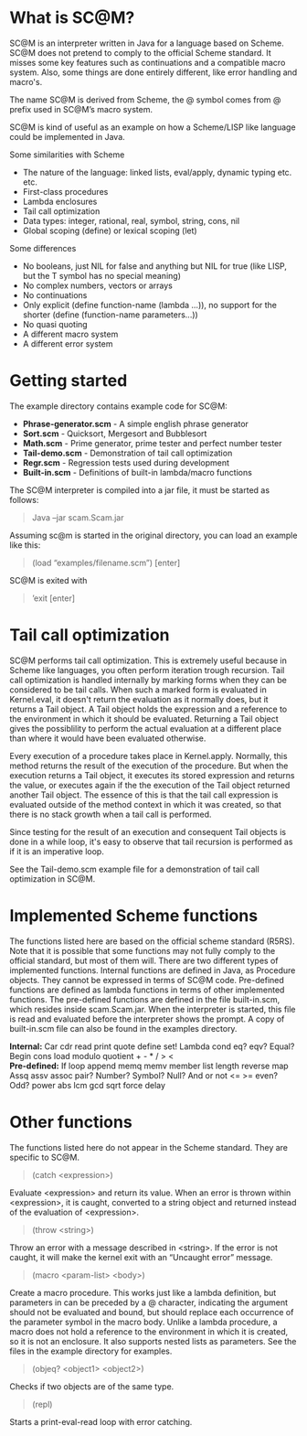 
# What is SC@M?

SC@M is an interpreter written in Java for a language based on Scheme. SC@M does not pretend to comply to 
the official Scheme standard. It misses some key features such as continuations and a compatible 
macro system. Also, some things are done entirely different, like error handling and macro's. 

The name SC@M is derived from Scheme, the @ symbol comes from @ prefix used in SC@M’s macro system.

SC@M is kind of useful as an example on how a Scheme/LISP like language could be implemented in Java.

Some similarities with Scheme

- The nature of the language: linked lists, eval/apply, dynamic typing etc. etc.
- First-class procedures
- Lambda enclosures
- Tail call optimization
- Data types: integer, rational, real, symbol, string, cons, nil
- Global scoping (define) or lexical scoping (let)

Some differences

- No booleans, just NIL for false and anything but NIL for true (like LISP, but the T symbol has no special meaning)
- No complex numbers, vectors or arrays
- No continuations
- Only explicit (define function-name (lambda ...)), no support for the shorter (define (function-name parameters...))
- No quasi quoting
- A different macro system
- A different error system

# Getting started

The example directory contains example code for SC@M:

- **Phrase-generator.scm** - A simple english phrase generator
- **Sort.scm** - Quicksort, Mergesort and Bubblesort
- **Math.scm** - Prime generator, prime tester and perfect number tester
- **Tail-demo.scm** - Demonstration of tail call optimization
- **Regr.scm** - Regression tests used during development
- **Built-in.scm** - Definitions of built-in lambda/macro functions

The SC@M interpreter is compiled into a jar file, it must be started as follows:

> Java –jar scam.Scam.jar

Assuming sc@m is started in the original directory, you can load an example like this:

> (load “examples/filename.scm”) [enter]

SC@M is exited with

> ’exit [enter]

# Tail call optimization	

SC@M performs tail call optimization. This is extremely useful because in Scheme like languages, you often 
perform iteration trough recursion. Tail call optimization is handled internally by marking forms when they 
can be considered to be tail calls. When such a marked form is evaluated in Kernel.eval, it doesn't return 
the evaluation as it normally does, but it returns a Tail object. A Tail object holds the expression and a 
reference to the environment in which it should be evaluated. Returning a Tail object gives the possiblility 
to perform the actual evaluation at a different place than where it would have been evaluated otherwise.

Every execution of a procedure takes place in Kernel.apply. Normally, this method returns the result of the 
execution of the procedure. But when the execution returns a Tail object, it executes its stored expression 
and returns the value, or executes again if the the execution of the Tail object returned another Tail object. 
The essence of this is that the tail call expression is evaluated outside of the method context in which it
was created, so that there is no stack growth when a tail call is performed.

Since testing for the result of an execution and consequent Tail objects is done in a while loop, it's easy 
to observe that tail recursion is performed as if it is an imperative loop.

See the Tail-demo.scm example file for a demonstration of tail call optimization in SC@M.

# Implemented Scheme functions

The functions listed here are based on the official scheme standard (R5RS). Note that it is possible that some 
functions may not fully comply to the official standard, but most of them will. There are two different types 
of implemented functions. Internal functions are defined in Java, as Procedure objects. They cannot be expressed 
in terms of SC@M code. Pre-defined functions are defined as lambda functions in terms of other implemented 
functions. The pre-defined functions are defined in the file built-in.scm, which resides inside scam.Scam.jar. When 
the interpreter is started, this file is read and evaluated before the interpreter shows the prompt. A copy of 
built-in.scm file can also be found in the examples directory.

**Internal:** Car cdr read print quote define set! Lambda cond eq? eqv? Equal? Begin cons load modulo quotient + - * / > <						
**Pre-defined:** If loop append memq memv member list length reverse map Assq assv assoc pair? Number? Symbol? Null? And or 
not <= >= even? Odd? power abs lcm gcd sqrt force delay									

# Other functions

The functions listed here do not appear in the Scheme standard. They are specific to SC@M.

> (catch \<expression\>)
	
Evaluate \<expression\> and return its value. When an error is thrown within \<expression\>, it is caught, converted to a 
string object and returned instead of the evaluation of \<expression\>.

> (throw \<string\>)

Throw an error with a message described in \<string\>. If the error is not caught, it will make the kernel exit with an 
“Uncaught error” message.

> (macro \<param-list\> \<body\>)

Create a macro procedure. This works just like a lambda definition, but parameters in <param-list> can be preceded by 
a @ character, indicating the argument should not be evaluated and bound, but should replace each occurrence of the 
parameter symbol in the macro body. Unlike a lambda procedure, a macro does not hold a reference to the environment 
in which it is created, so it is not an enclosure. It also supports nested lists as parameters. See the files in the 
example directory for examples.

> (objeq? \<object1\> \<object2\>)

Checks if two objects are of the same type.

> (repl)
	
Starts a print-eval-read loop with error catching.

